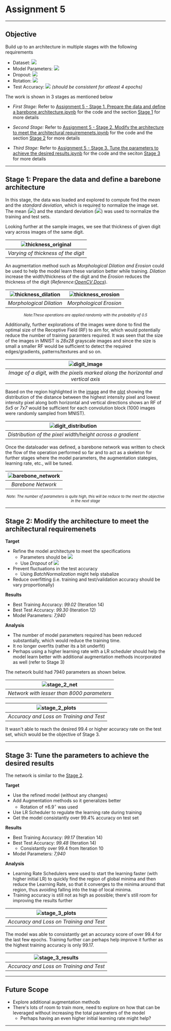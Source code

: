 # Assignment 5
---

## Objective

Build up to an architecture in multiple stages with the following requirements
- Dataset: <img src='https://render.githubusercontent.com/render/math?math=\text{MNIST}'>
- Model Parameters: <img src='https://render.githubusercontent.com/render/math?math=\le 8000'>
- Dropout: <img src='https://render.githubusercontent.com/render/math?math=0.05'>
- Rotation: <img src='https://render.githubusercontent.com/render/math?math=\pm 6.9^\circ'> 
- Test Accuracy: <img src='https://render.githubusercontent.com/render/math?math=\ge 99.4\text{%25}'> _(should be consistent for atleast 4 epochs)_

The work is shown in 3 stages as mentioned below

- _First Stage:_ Refer to [Assignment 5 - Stage 1. Prepare the data and define a barebone architecture.ipynb](./Assignment%205%20-%20Stage%201.%20Prepare%20the%20data%20and%20define%20a%20barebone%20architecture.ipynb) for the code and the section [Stage 1](#first_stage) for more details

- _Second Stage:_ Refer to [Assignment 5 - Stage 2. Modify the architecture to meet the architectural requiremenets.ipynb](./Assignment%205%20-%20Stage%202.%20Modify%20the%20architecture%20to%20meet%20the%20architectural%20requiremenets.ipynb) for the code and the section [Stage 2](#second_stage) for more details 

- _Third Stage:_ Refer to [Assignment 5 - Stage 3. Tune the parameters to achieve the desired results.ipynb](./Assignment%205%20-%20Stage%203.%20Tune%20the%20parameters%20to%20achieve%20the%20desired%20results.ipynb) for the code and the seciton [Stage 3](#third_stage) for more details

---
## Stage 1: Prepare the data and define a barebone architecture
<a name="first_stage"></a>

In this stage, the data was loaded and explored to compute find the _mean_ and the _standard deviation_, which is required to normalize the image set. The mean (<img src='https://render.githubusercontent.com/render/math?math=\small\mu=0.1307'>) and the standard deviation (<img src='https://render.githubusercontent.com/render/math?math=\small\sigma=0.3081'>) was used to normalize the training and test sets.

Looking further at the sample images, we see that thickness of given digit vary across images of the same digit.

<div align='center'>
<a name='thickness_original'></a>

|![thickness_original](../../Images/markdown_images/thickness_original.png)|
|:---:|
|_Varying of thickness of the digit_|
</div>

An augmentation method such as _Morphological Dilation and Erosion_ could be used to help the model learn these variation better while training. _Dilation_  increase the width/thickness of the digit and the _Erosion_ reduces the thickness of the digit (_Reference:[OpenCV Docs](https://docs.opencv.org/master/d9/d61/tutorial_py_morphological_ops.html)_). 

<div align='center'>
<a name='thickness_morphological'></a>

|![thickness_dilation](../../Images/markdown_images/thickness_dilation.png)|![thickness_erosion](../../Images/markdown_images/thickness_erosion.png)|
|:---:|:---:|
|_Morphological Dilation_|_Morphological Erosion_|

<sub><em>Note:These operations are applied randomly with the probablity of 0.5</em></sub>
</div>

Additionally, further explorations of the images were done to find the optimal size of the Receptive Field (RF) to aim for, which would potentially reduce the number of training paramters required. It was seen that the size of the images in MNIST is _28x28_ grayscale images and since the size is small a smaller RF would be sufficient to detect the required edges/gradients, patterns/textures and so on.

<div align='center'>
<a name='digit_image'></a>


|![digit_image](../../Images/markdown_images/digit_image.png)|
|:---:|
|_Image of a digit, with the pixels marked along the horizontal and vertical axis_|

</div>

Based on the region highlighted in the [image](#digit_image) and the [plot](#plot) showing the distribution of the distance between the highest intensity pixel and lowest intensity pixel along both horizontal and vertical directions shows an RF of _5x5_ or _7x7_ would be sufficient for each convolution block (1000 images were randomly sampled from MNIST).

<div align='center'>
<a name='plot'></a>

|![digit_distribution](../../Images/markdown_images/digit_distribution.png)|
|:---:|
|_Distribution of the pixel width/height across a gradient_|

</div>

Once the dataloader was defined, a barebone network was written to check the flow of the operation performed so far and to act as a skeleton for further stages where the model parameters, the augmentation stategies, learning rate, etc., will be tuned.

<div align='center'>
<a name='barebone_network'></a>


|![barebone_network](../../Images/markdown_images/barebone_network.png)|
|:---:|
|_Barebone Network_|

<sub><em>Note: The number of parameters is quite high, this will be reduce to the meet the objective in the next stage</em><sub>
</div>
 


---
## Stage 2: Modify the architecture to meet the architectural requiremenets
<a name="second_stage"></a>
    
**Target**
- Refine the model architecture to meet the specifications
    - Parameters should be <img src='https://render.githubusercontent.com/render/math?math=\le 8000'>
    - Use _Dropout_ of <img src='https://render.githubusercontent.com/render/math?math=0.05'>
- Prevent fluctuations in the test accuracy
    - Using _BatchNormalization_ might help stabalize
- Reduce overfitting (i.e. training and test/validation accuracy should be vary proportionally)

**Results**
- Best Training Accuracy: _99.02_ (Iteration 14)
- Best Test Accuracy: _99.30_ (Iteration 12)
- Model Parameters: _7,940_

**Analysis**
- The number of model parameters required has been reduced substantially, which would reduce the training time.
- It no longer overfits (rather its a bit underfit)
- Perhaps using a higher learning rate with a LR scheduler should help the model learn better with additional augmentation methods incorporated as well (refer to Stage 3)


The network build had 7940 parameters as shown below.

<div align='center'>
<a name='stage_2_net'></a>


|![stage_2_net](../../Images/markdown_images/stage_2_network.png)|
|:---:|
|_Network with lesser than 8000 parameters_|

</div> 
    
    
<div align='center'>
<a name='stage_2_plot'></a>


|![stage_2_plots](../../Images/markdown_images/stage_2_plots.png)|
|:---:|
|_Accuracy and Loss on Training and Test_|

</div> 
    
It wasn't able to reach the desired 99.4 or higher accuracy rate on the test set, which would be the objective of Stage 3.
    

---
## Stage 3: Tune the parameters to achieve the desired results
<a name="third_stage"></a>
    
The network is similar to the [Stage 2](#stage_2_net).

**Target**
- Use the refined model (without any changes)
- Add Augmentation methods so it generalizes better
    - Rotation of $\pm6.9^\circ$ was used
- Use LR Scheduler to regulate the learning rate during training
- Get the model consistantly over 99.4% accuracy on test set

**Results**
- Best Training Accuracy: _99.17_ (Iteration 14)
- Best Test Accuracy: _99.48_ (Iteration 14)
    - Consistantly over 99.4 from Iteration 10
- Model Parameters: _7,940_

**Analysis**
- Learning Rate Schedulers were used to start the learning faster (with higher initial LR) to quickly find the region of global minima and then reduce the Learning Rate, so that it converges to the minima around that region, thus avoiding falling into the trap of local minima.
- Training accuracy is still not as high as possible; there's still room for improving the results further
    
    
<div align='center'>
<a name='stage_3_plot'></a>


|![stage_3_plots](../../Images/markdown_images/stage_3_plots.png)|
|:---:|
|_Accuracy and Loss on Training and Test_|

    
</div>
    

The model was able to consistantly get an accuracy score of over 99.4 for the last few epochs. Training further can perhaps help improve it further as the highest training accuracy is only 99.17.
    
    
<div align='center'>
<a name='stage_3_resuts'></a>


|![stage_3_results](../../Images/markdown_images/stage_3_results.png)|
|:---:|
|_Accuracy and Loss on Training and Test_|

    
</div>

---
## Future Scope

- Explore additional augmentation methods
- There's lots of room to train more, need to explore on how that can be leveraged without increasing the total parameters of the model
    - Perhaps having an even higher initial learning rate might help?
    
---